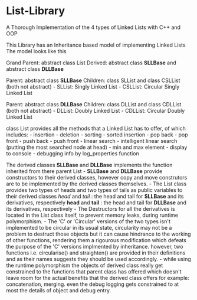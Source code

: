 # List-Library
A Thorough Implementation of the 4 types of Linked Lists with C++ and OOP

This Library has an Inheritance based model of implementing Linked Lists
The model looks like this

Grand Parent:	abstract class List
Derived:		abstract class __SLLBase__ and abstract class __DLLBase__

Parent:			abstract class __SLLBase__
Children:		class SLList and class CSLList (both not abstract)
				- SLList: Singly Linked List
				- CSLList: Circular Singly Linked List

Parent:			abstract class __DLLBase__
Children:		class DLList and class CDLList (both not abstract)
				- DLList: Doubly Linked List
				- CDLList: Circular Doubly Linked List

class List provides all the methods that a Linked List has to offer, of which includes:
	- insertion
	- deletion
	- sorting
	- sorted insertion
	- pop back
	- pop front
	- push back
	- push front
	- linear search
	- intelligent linear search (putting the most searched node at head)
	- min and max element
	- display to console
	- debugging info by log_properties function

The derived classes __SLLBase__ and __DLLBase__ implements the function inherited from there parent List
	- __SLLBase__ and __DLLBase__ provide constructors to their derived classes, however copy and move construtors 
	  are to be implemented by the derived classes themselves.
	- The List class provides two types of heads and two types of tails as public variables to their derived classes
		_head_ and _tail_		:	the head and tail for __SLLBase__ and its derivatives, respectively
		__head__ and __tail__	:	the head and tail for __DLLBase__ and its derivatives, respectively
	- The Destructors for all the derivatives is located in the List class itself, to prevent memory leaks,
	  during runtime polymorphism.
	- The 'C' or 'Circular' versions of the two types isn't implemented to be circular in its usual state,
	  circularity may not be a problem to destruct those objects but it can cause hindrance to the working 
	  of other functions, rendering them a rigourous modification which defeats the purpose of the 'C' 
	  versions implmented by inheritance. however, two functions i.e. circularise() and straighten() are provided
	  in their definitions and as their names suggests they should be used accordingly.
	- while using the runtime polymorphism the objects of derived class really get constrained to the functions that 
	  parent class has offered which doesn't leave room for the actual benefits that the derived class offers
	  for example: concatenation, merging. 
	  even the debug logging gets constrained to at most the details of object and debug entry.
